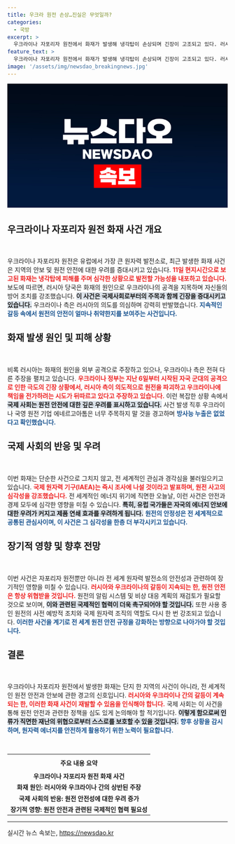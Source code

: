 ```yaml
---
title: 우크라 원전 손상…진실은 무엇일까?
categories:
  - 국방
excerpt: >
  우크라이나 자포리자 원전에서 화재가 발생해 냉각탑이 손상되며 긴장이 고조되고 있다. 러시아는 우크라이나의 공격을 주장하는 반면, 우크라이나는 러시아군의 의도적인 도발 가능성을 경고하고 있다. 이 사태가 가져올 후폭풍에 귀추가 주목된다.
feature_text: >
  우크라이나 자포리자 원전에서 화재가 발생해 냉각탑이 손상되며 긴장이 고조되고 있다. 러시아는 우크라이나의 공격을 주장하는 반면, 우크라이나는 러시아군의 의도적인 도발 가능성을 경고하고 있다. 이 사태가 가져올 후폭풍에 귀추가 주목된다.
image: '/assets/img/newsdao_breakingnews.jpg'
---
```


<p><img src="/assets/img/newsdao_breakingnews.jpg" alt="koreaapp 속보" /></p>

<h2 data-ke-size="size26">우크라이나 자포리자 원전 화재 사건 개요</h2>

<p data-ke-size="size16">&nbsp;</p>

<p>우크라이나 자포리자 원전은 유럽에서 가장 큰 원자력 발전소로, 최근 발생한 화재 사건은 지역의 안보 및 원전 안전에 대한 우려를 증대시키고 있습니다. <b><span style="color: #ee2323;">11일 현지시간으로 보고된 화재는 냉각탑에 피해를 주며 심각한 상황으로 발전할 가능성을 내포하고 있습니다.</span></b> 보도에 따르면, 러시아 당국은 화재의 원인으로 우크라이나의 공격을 지목하며 자신들의 방어 조치를 강조했습니다. <b><span style="background-color: #21538527;">이 사건은 국제사회로부터의 주목과 함께 긴장을 증대시키고 있습니다.</span></b> 우크라이나 측은 러시아의 의도를 의심하며 강력히 반발했습니다. <b><span style="color: #1a5490;">지속적인 갈등 속에서 원전의 안전이 얼마나 취약한지를 보여주는 사건입니다.</span></b> </p>

<h2 data-ke-size="size26">화재 발생 원인 및 피해 상황</h2>

<p data-ke-size="size16">&nbsp;</p>

<p>비록 러시아는 화재의 원인을 외부 공격으로 주장하고 있으나, 우크라이나 측은 전혀 다른 주장을 펼치고 있습니다. <b><span style="color: #ee2323;">우크라이나 정부는 지난 6일부터 시작된 자국 군대의 공격으로 인한 극도의 긴장 상황에서, 러시아 측이 의도적으로 원전을 파괴하고 우크라이나에 책임을 전가하려는 시도가 뒤따르고 있다고 주장하고 있습니다.</span></b> 이런 복잡한 상황 속에서 <b><span style="background-color: #21538527;">국제 사회는 원전 안전에 대한 깊은 우려를 표시하고 있습니다.</span></b> 사건 발생 직후 우크라이나 국영 원전 기업 에네르고아톰은 너무 주목하지 말 것을 경고하며 <b><span style="color: #1a5490;">방사능 누출은 없었다고 확인했습니다.</span></b></p>

<h2 data-ke-size="size26">국제 사회의 반응 및 우려</h2>

<p data-ke-size="size16">&nbsp;</p>

<p>이번 화재는 단순한 사건으로 그치지 않고, 전 세계적인 관심과 경각심을 불러일으키고 있습니다. <b><span style="color: #ee2323;">국제 원자력 기구(IAEA)는 즉시 조사에 나설 것이라고 발표하며, 원전 사고의 심각성을 강조했습니다.</span></b> 전 세계적인 에너지 위기에 직면한 오늘날, 이런 사건은 안전과 경제 모두에 심각한 영향을 미칠 수 있습니다. <b><span style="background-color: #21538527;">특히, 유럽 국가들은 자국의 에너지 안보에 대한 우려가 커지고 제품 연쇄 효과를 우려하게 됩니다.</span></b>  <b><span style="color: #1a5490;">원전의 안정성은 전 세계적으로 공통된 관심사이며, 이 사건은 그 심각성을 한층 더 부각시키고 있습니다.</span></b></p>

<h2 data-ke-size="size26">장기적 영향 및 향후 전망</h2>

<p data-ke-size="size16">&nbsp;</p>

<p>이번 사건은 자포리자 원전뿐만 아니라 전 세계 원자력 발전소의 안전성과 관련하여 장기적인 영향을 미칠 수 있습니다. <b><span style="color: #ee2323;">러시아와 우크라이나의 갈등이 지속되는 한, 원전 안전은 항상 위협받을 것입니다.</span></b> 원전의 알림 시스템 및 비상 대응 계획의 재검토가 필요할 것으로 보이며, <b><span style="background-color: #21538527;">이와 관련된 국제적인 협력이 더욱 촉구되어야 할 것입니다.</span></b> 또한 사용 중인 원전의 사전 예방적 조치와 국제 원자력 조직의 역할도 다시 한 번 강조되고 있습니다. <b><span style="color: #1a5490;">이러한 사건을 계기로 전 세계 원전 안전 규정을 강화하는 방향으로 나아가야 할 것입니다.</span></b></p>

<h2 data-ke-size="size26">결론</h2>

<p data-ke-size="size16">&nbsp;</p>

<p>우크라이나 자포리자 원전에서 발생한 화재는 단지 한 지역의 사건이 아니라, 전 세계적인 원전 안전과 안보에 관한 경고의 신호입니다. <b><span style="color: #ee2323;">러시아와 우크라이나 간의 갈등이 계속되는 한, 이러한 화재 사건이 재발할 수 있음을 인식해야 합니다.</span></b> 국제 사회는 이 사건을 통해 원전 안전과 관련한 정책을 심도 있게 논의해야 할 적기입니다. <b><span style="background-color: #21538527;">이렇게 함으로써 인류가 직면한 재난의 위협으로부터 스스로를 보호할 수 있을 것입니다.</span></b> <b><span style="color: #1a5490;">향후 상황을 감시하며, 원자력 에너지를 안전하게 활용하기 위한 노력이 필요합니다.</span></b></p>

<p data-ke-size="size16">&nbsp;</p>

<table style="width:100%; border-collapse:collapse;">
  <tr>
    <th style="text-align: center; height: 30px;"><b>주요 내용 요약</b></th>
  </tr>
  <tr>
    <td style="text-align: center; height: 17px;"><b>우크라이나 자포리자 원전 화재 사건</b></td>
  </tr>
  <tr>
    <td style="text-align: center; height: 17px;"><b>화재 원인: 러시아와 우크라이나 간의 상반된 주장</b></td>
  </tr>
  <tr>
    <td style="text-align: center; height: 17px;"><b>국제 사회의 반응: 원전 안전성에 대한 우려 증가</b></td>
  </tr>
  <tr>
    <td style="text-align: center; height: 17px;"><b>장기적 영향: 원전 안전과 관련된 국제적인 협력 필요성</b></td>
  </tr>
</table>

<hr />
실시간 뉴스 속보는, <a href="https://newsdao.kr" rel="dofollow">https://newsdao.kr</a>


